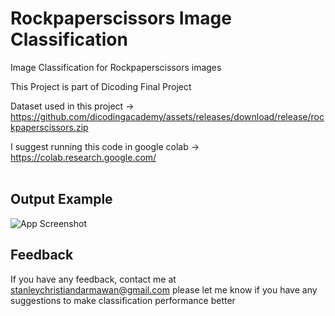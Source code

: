 # Rockpaperscissors Image Classification
Image Classification for Rockpaperscissors images

This Project is part of Dicoding Final Project

Dataset used in this project -> https://github.com/dicodingacademy/assets/releases/download/release/rockpaperscissors.zip

I suggest running this code in google colab -> https://colab.research.google.com/ <br><br>


## Output Example

![App Screenshot](https://user-images.githubusercontent.com/73749633/189026057-5c46ca37-4893-4316-967d-3180f85ec4aa.png)


## Feedback

If you have any feedback, contact me at stanleychristiandarmawan@gmail.com
please let me know if you have any suggestions to make classification performance better
